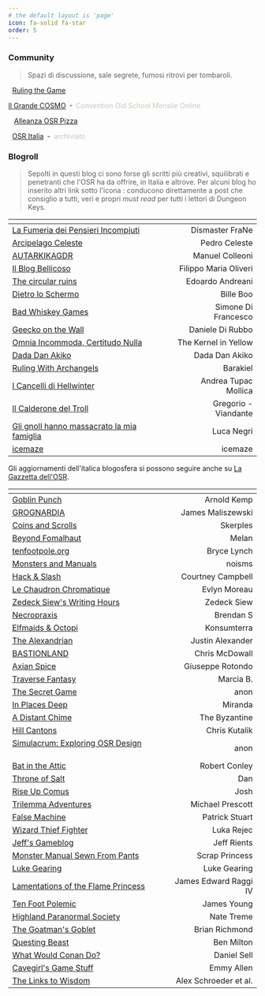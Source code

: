 ```yaml
---
# the default layout is 'page'
icon: fa-solid fa-star
order: 5
---
```


### Community

> Spazi di discussione, sale segrete, fumosi ritrovi per tombaroli.

<i class="fa-brands fa-telegram"></i>&nbsp; [Ruling the Game](https://t.me/osritalia)

<i class="fa-brands fa-discord"></i> [Il Grande COSMO](https://discord.gg/asQPwXPXeB)&ensp;-&ensp;<span style="color:#ccc6ba">Convention Old School Mensile Online</span>

&nbsp;<i class="fa-solid fa-asterisk"></i>&nbsp; [Alleanza OSR Pizza](https://linktr.ee/alleanzaosrpizza)

<i class="fa-brands fa-facebook"></i>&nbsp; [OSR Italia](https://www.facebook.com/groups/osritalia/)&ensp;-&ensp;<span style="color:#ccc6ba">archiviato</span>     

### Blogroll

> Sepolti in questi blog ci sono forse gli scritti più creativi, squilibrati e penetranti che l'OSR ha da offrire, in Italia e altrove. Per alcuni blog ho inserito altri link sotto l'icona <span style="color:#fffcf2"><i class="fa-solid fa-star"></i></span>: conducono direttamente a post che consiglio a tutti, veri e propri *must read* per tutti i lettori di Dungeon Keys. 

| <i class="fa-solid fa-italic"></i>                                          |  <i class="fa-solid fa-star"></i>        | <i class="fa-solid fa-pen-nib"></i> |
|:----------------------------------------------------------------------------|:----------------------------------------:|----------------------:|
| [La Fumeria dei Pensieri Incompiuti](https://dismastersden.blogspot.com/)   | [<i class="fa-solid fa-link"></i>](https://dismastersden.blogspot.com/2020/11/chiedimi-dellosr.html) [<i class="fa-solid fa-link"></i>](https://dismastersden.blogspot.com/2021/02/chiedimi-della-democrazia-gygaxiana.html) [<i class="fa-solid fa-link"></i>](https://dismastersden.blogspot.com/2021/09/lotfp-non-ha-la-regola-zero.html) | Dismaster FraNe       |
| [Arcipelago Celeste](https://arcipelagoceleste.blogspot.com/)               | [<i class="fa-solid fa-link"></i>](https://arcipelagoceleste.blogspot.com/2022/01/la-rosa-purpurea-di-vaarn.html) | Pedro Celeste         |
| [AUTARKIKAGDR](https://autarkikagdr.blogspot.com/)                          |                                          | Manuel Colleoni       |
| [Il Blog Bellicoso](https://ilblogbellicoso.altervista.org/)      | [<i class="fa-solid fa-link"></i>](https://ilblogbellicoso.altervista.org/secret-societies-for-dummies/) [<i class="fa-solid fa-link"></i>](https://ilblogbellicoso.altervista.org/nuove-opzioni-per-black-sword-hack/) | Filippo Maria Oliveri   |
| [The circular ruins](https://thecircularuins.blogspot.com/)                 | [<i class="fa-solid fa-link"></i>](https://thecircularuins.blogspot.com/2019/08/la-grotta-muschiosa.html) [<i class="fa-solid fa-link"></i>](https://thecircularuins.blogspot.com/2019/07/oggetti-e-ricompense.html) | Edoardo Andreani      |
| [Dietro lo Schermo](https://dietroschermo.wordpress.com/)                   | [<i class="fa-solid fa-link"></i>](https://dietroschermo.wordpress.com/le-tavole-del-mio-dd/) | Bille Boo             |
| [Bad Whiskey Games](https://badwhiskeygames.blogspot.com/)                  |                                          | Simone Di Francesco   |
| [Geecko on the Wall](https://www.geeckoonthewall.eu/)                       |                                          | Daniele Di Rubbo      |
| [Omnia Incommoda, Certitudo Nulla](https://oicn.icu/)                       | [<i class="fa-solid fa-link"></i>](https://oicn.icu/2020/guida-di-sopravvivenza-per-nuovi-gm/) [<i class="fa-solid fa-link"></i>](https://oicn.icu/2023/l-astrologo-una-classe-per-rinascimento-2e/) [<i class="fa-solid fa-link"></i>](https://oicn.icu/2023/di-licenze-open-e-altre-sciocchezze/) | The Kernel in Yellow  |
| [Dada Dan Akiko](https://write.as/jonnie/)                                  | [<i class="fa-solid fa-link"></i>](https://write.as/jonnie/la-natura-di-draghi) [<i class="fa-solid fa-link"></i>](https://write.as/jonnie/a-cosa-serve-una-foresta-nel-medioevo) | Dada Dan Akiko        |
| [Ruling With Archangels](https://archangelruling.blogfree.net/)             |                                          | Barakiel              |
| [I Cancelli di Hellwinter](https://hellwinter.blogspot.com/)                |                                          | Andrea Tupac Mollica  |
| [Il Calderone del Troll](https://calderonedeltroll.blogspot.com/)           | [<i class="fa-solid fa-link"></i>](https://calderonedeltroll.blogspot.com/2022/09/lalbero-per-tir-na-nog-un-dungeon-per.html) [<i class="fa-solid fa-link"></i>](https://calderonedeltroll.blogspot.com/2022/09/cuore-di-tenebra-uno-scenariorettilario.html) | Gregorio - Viandante  |
| [Gli gnoll hanno massacrato la mia famiglia](https://gnollmassacrofamiglia.blogspot.com/)  |                           | Luca Negri            |
| [icemaze](https://icemaze.it/en/)                                           |                                          | icemaze               |

Gli aggiornamenti dell'italica blogosfera si possono seguire anche su [La Gazzetta dell'OSR](https://gazzetta.oicn.icu/).

| <i class="fa-solid fa-earth-americas"></i>                                  |  <i class="fa-solid fa-star"></i>        | <i class="fa-solid fa-pen-nib"></i>  |
|:----------------------------------------------------------------------------|:----------------------------------------:|----------------------:|
| [Goblin Punch](https://goblinpunch.blogspot.com/)                           | [<i class="fa-solid fa-link"></i>](https://goblinpunch.blogspot.com/2020/05/advice-for-osr-dms.html) [<i class="fa-solid fa-link"></i>](https://goblinpunch.blogspot.com/2016/01/dungeon-checklist.html) [<i class="fa-solid fa-link"></i>](https://goblinpunch.blogspot.com/2017/09/the-inextricable-grace-of-elves.html) | Arnold Kemp           |
| [GROGNARDIA](https://grognardia.blogspot.com/)                              | [<i class="fa-solid fa-link"></i>](https://grognardia.blogspot.com/2008/09/gygaxian-naturalism.html) | James Maliszewski     |
| [Coins and Scrolls](https://coinsandscrolls.blogspot.com/)                  | [<i class="fa-solid fa-link"></i>](https://coinsandscrolls.blogspot.com/2020/09/osr-interesting-lists-and-petty-gods.html) [<i class="fa-solid fa-link"></i>](https://coinsandscrolls.blogspot.com/2023/05/osr-eight-diseases-of-wizards.html) [<i class="fa-solid fa-link"></i>](https://coinsandscrolls.blogspot.com/2019/06/osr-sienas-6-mile-hex.html) | Skerples              | 
| [Beyond Fomalhaut](https://beyondfomalhaut.blogspot.com/)                   | [<i class="fa-solid fa-link"></i>](https://beyondfomalhaut.blogspot.com/2021/11/blog-hex-crawls-simple-guide.html) [<i class="fa-solid fa-link"></i>](https://beyondfomalhaut.blogspot.com/2016/09/blog-dirt-cheap-sandbox.html) [<i class="fa-solid fa-link"></i>](https://beyondfomalhaut.blogspot.com/2020/05/blog-anatomy-of-dungeon-map.html) | Melan                 | 
| [tenfootpole.org](https://tenfootpole.org/ironspike/)                       |                                          | Bryce Lynch           |
| [Monsters and Manuals](https://monstersandmanuals.blogspot.com/)            | [<i class="fa-solid fa-link"></i>](https://monstersandmanuals.blogspot.com/2023/04/pen-and-paper-role-playing-games-as.html) [<i class="fa-solid fa-link"></i>](https://monstersandmanuals.blogspot.com/2023/01/playing-to-win-versus-playing-role.html) [<i class="fa-solid fa-link"></i>](https://monstersandmanuals.blogspot.com/2023/01/the-motivated-sandbox-search-or.html) | noisms                |
| [Hack & Slash](https://hackslashmaster.blogspot.com/)                       | [<i class="fa-solid fa-link"></i>](https://hackslashmaster.blogspot.com/2011/10/on-creative-crocodile-conundrum.html) [<i class="fa-solid fa-link"></i>](https://hackslashmaster.blogspot.com/2018/02/on-so-called-wilderness.html) [<i class="fa-solid fa-link"></i>](https://hackslashmaster.blogspot.com/2019/10/on-rules-of-game.html) | Courtney Campbell     |
| [Le Chaudron Chromatique](https://chaudronchromatique.blogspot.com/)        | [<i class="fa-solid fa-link"></i>](https://chaudronchromatique.blogspot.com/2015/10/the-city-of-thousand-bath-houses.html) [<i class="fa-solid fa-link"></i>](https://chaudronchromatique.blogspot.com/2019/02/basic-boring-monsters-building-blocks.html) | Evlyn Moreau          | 
| [Zedeck Siew's Writing Hours](https://zedecksiew.tumblr.com/)               | [<i class="fa-solid fa-link"></i>](https://zedecksiew.tumblr.com/post/657152875151097856/kriegsmesser) [<i class="fa-solid fa-link"></i>](https://zedecksiew.tumblr.com/post/693356847419293696/dds-obsession-with-taxonomy) | Zedeck Siew       |
| [Necropraxis](https://www.necropraxis.com/)                                 | [<i class="fa-solid fa-link"></i>](https://www.necropraxis.com/2012/07/28/converting-gp-to-xp/) [<i class="fa-solid fa-link"></i>](https://www.necropraxis.com/2018/03/06/text-versus-culture/) | Brendan S         | 
| [Elfmaids & Octopi](https://elfmaidsandoctopi.blogspot.com/)                |                                          | Konsumterra           |
| [The Alexandrian](https://thealexandrian.net/)                              | [<i class="fa-solid fa-link"></i>](https://thealexandrian.net/wordpress/13085/roleplaying-games/xandering-the-dungeon) [<i class="fa-solid fa-link"></i>](https://thealexandrian.net/wordpress/4147/roleplaying-games/dont-prep-plots) [<i class="fa-solid fa-link"></i>](https://thealexandrian.net/wordpress/1223/roleplaying-games/opening-your-game-table) | Justin Alexander      | 
| [BASTIONLAND](https://www.bastionland.com/)                                 | [<i class="fa-solid fa-link"></i>](https://www.bastionland.com/2016/09/the-balancing-act.html) [<i class="fa-solid fa-link"></i>](https://www.bastionland.com/2022/12/100-ways-to-write-100-things.html) [<i class="fa-solid fa-link"></i>](https://www.bastionland.com/2020/03/the-deadly-fair-dungeon.html)                                | Chris McDowall        | 
| [Axian Spice](https://axianspice.blogspot.com/)                             |                                          | Giuseppe Rotondo      |
| [Traverse Fantasy](https://traversefantasy.blogspot.com/)                   | [<i class="fa-solid fa-link"></i>](https://traversefantasy.blogspot.com/2022/12/osr-rules-families.html) [<i class="fa-solid fa-link"></i>](https://traversefantasy.blogspot.com/p/keystone-readings.html) [<i class="fa-solid fa-link"></i>](https://traversefantasy.blogspot.com/2023/10/the-osr-should-die-basic-edition.html) | Marcia B.             |
| [The Secret Game](https://scrtgm.blogspot.com/)                             |                                          | anon                  |
| [In Places Deep](https://inplacesdeep.blogspot.com/)  | [<i class="fa-solid fa-link"></i>](https://inplacesdeep.blogspot.com/2023/11/my-stocking-procedure.html) | Miranda               | 
| [A Distant Chime](https://espharel.blogspot.com/)                           | [<i class="fa-solid fa-link"></i>](https://espharel.blogspot.com/2023/05/old-school-advancement-lacanian-approach.html)    | The Byzantine         | 
| [Hill Cantons](https://hillcantons.blogspot.com/)                           |                                          | Chris Kutalik         |
| [Simulacrum: Exploring OSR Design](https://osrsimulacrum.blogspot.com/) &emsp;&emsp;&emsp; | [<i class="fa-solid fa-link"></i>](https://osrsimulacrum.blogspot.com/2020/09/osr-introductory-adventures-list.html) [<i class="fa-solid fa-link"></i>](https://osrsimulacrum.blogspot.com/2021/12/a-historical-look-at-osr-part-v.html) [<i class="fa-solid fa-link"></i>](https://osrsimulacrum.blogspot.com/2022/05/anti-featuresthe-equipment-list.html) | anon |
| [Bat in the Attic](https://batintheattic.blogspot.com/)                     | [<i class="fa-solid fa-link"></i>](https://batintheattic.blogspot.com/2009/08/how-to-make-fantasy-sandbox.html) | Robert Conley         |
| [Throne of Salt](https://throneofsalt.blogspot.com/)                        | [<i class="fa-solid fa-link"></i>](https://throneofsalt.blogspot.com/2023/02/12-cultural-relics-of-post-event-age.html) [<i class="fa-solid fa-link"></i>](https://throneofsalt.blogspot.com/2023/01/how-to-easily-make-diverse-fantasy.html) [<i class="fa-solid fa-link"></i>](https://throneofsalt.blogspot.com/2023/09/7-grimoires-and-lost-texts.html) | Dan                   | 
| [Rise Up Comus](https://riseupcomus.blogspot.com/)                          | [<i class="fa-solid fa-link"></i>](https://riseupcomus.blogspot.com/2022/03/hexcrawl-dashboards.html) [<i class="fa-solid fa-link"></i>](https://riseupcomus.blogspot.com/2020/02/glog-rat-kebab-edition.html) [<i class="fa-solid fa-link"></i>](https://riseupcomus.blogspot.com/2022/03/non-licensed-nottolkien-games.html) | Josh                  | 
| [Trilemma Adventures](https://blog.trilemma.com/)                           |                                          | Michael Prescott      | 
| [False Machine](https://falsemachine.blogspot.com/) | [<i class="fa-solid fa-link"></i>](https://falsemachine.blogspot.com/2017/01/how-i-make-adventure-part-1.html) [<i class="fa-solid fa-link"></i>](https://falsemachine.blogspot.com/2017/07/held-kinetic-energy-in-old-school.html) [<i class="fa-solid fa-link"></i>](https://falsemachine.blogspot.com/2021/03/the-auction-of-first-hundred-words.html)           | Patrick Stuart        | 
| [Wizard Thief Fighter](https://www.wizardthieffighter.com/)                 |                                          | Luka Rejec            | 
| [Jeff's Gameblog](https://jrients.blogspot.com/)        | [<i class="fa-solid fa-link"></i>](https://jrients.blogspot.com/2011/04/twenty-quick-questions-for-your.html) [<i class="fa-solid fa-link"></i>](https://jrients.blogspot.com/2009/08/on-system.html) | Jeff Rients      |
| [Monster Manual Sewn From Pants](https://monstermanualsewnfrompants.blogspot.com/) |                                   | Scrap Princess        | 
| [Luke Gearing](https://lukegearing.blot.im/) | [<i class="fa-solid fa-link"></i>](https://lukegearing.blot.im/techniques-to-write-adventures) [<i class="fa-solid fa-link"></i>](https://lukegearing.blot.im/wealth-is-what-you-see)                                      | Luke Gearing          |
| [Lamentations of the Flame Princess](https://lotfp.blogspot.com/)           |                                          | James Edward Raggi IV |
| [Ten Foot Polemic](https://tenfootpolemic.blogspot.com/)                    | [<i class="fa-solid fa-link"></i>](https://tenfootpolemic.blogspot.com/2019/09/making-magic-redux.html) [<i class="fa-solid fa-link"></i>](https://tenfootpolemic.blogspot.com/2018/12/tfp-dmg-how-to-run-combat.html) [<i class="fa-solid fa-link"></i>](https://tenfootpolemic.blogspot.com/2018/08/three-ways-to-solve-resource-tracking.html) | James Young           |
| [Highland Paranormal Society](https://natetreme.com/)                       |                                          | Nate Treme            |
| [The Goatman's Goblet](https://www.goatmansgoblet.com/)                     | [<i class="fa-solid fa-link"></i>](https://www.goatmansgoblet.com/2019/03/dolmenwood-tumulheights-hex-1609.html) [<i class="fa-solid fa-link"></i>](https://www.goatmansgoblet.com/2019/03/dolmenwood-notable-trees-of-dolmenwood.html) [<i class="fa-solid fa-link"></i>](https://www.goatmansgoblet.com/2020/12/level-9-gifts-unique-strongholds-for.html) | Brian Richmond        |
| [Questing Beast](https://questingblog.com/)  |  [<i class="fa-solid fa-link"></i>](https://questingblog.com/adventure-game-vs-osr/)    | Ben Milton    |
| [What Would Conan Do?](https://whatwouldconando.blogspot.com/)              |  [<i class="fa-solid fa-link"></i>](https://whatwouldconando.blogspot.com/2019/09/on-advice-on-advice.html)                                                          | Daniel Sell           |
| [Cavegirl's Game Stuff](https://cavegirlgames.blogspot.com/)                | [<i class="fa-solid fa-link"></i>](https://cavegirlgames.blogspot.com/2019/09/terminology-diegetic-vs-non-diegetic.html) [<i class="fa-solid fa-link"></i>](https://cavegirlgames.blogspot.com/2023/05/another-take-on-demihumans-as-social.html) [<i class="fa-solid fa-link"></i>](https://cavegirlgames.blogspot.com/2019/11/theory-post-why-we-have-dice-rolls-game.html)            | Emmy Allen            |
| [The Links to Wisdom](https://campaignwiki.org/wiki/LinksToWisdom/HomePage) |                                          | Alex Schroeder et al. |
